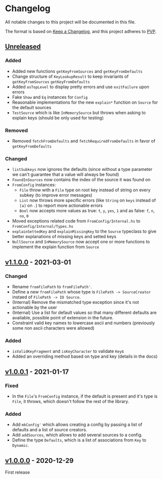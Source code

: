 # Changelog
All notable changes to this project will be documented in this file.

The format is based on [Keep a Changelog](https://keepachangelog.com/en/1.0.0/),
and this project adheres to [PVP](https://pvp.haskell.org/).

## [Unreleased]

### Added

* Added new functions `getKeyFromSources` and `getKeyFromDefaults`
* Change structure of `KeyLookupResult` to keep invariants of `getKeyFromSources` `getKeyFromDefaults`
* Added `asTopLevel` to display pretty errors and use `exitFailure` upon errors
* Fake `Show` and `Eq` instances for `Config`
* Reasonable implementations for the new `explain*` function on `Source` for the default sources
* `TestSource` which is like `InMemorySource` but throws when asking to explain keys (should be only
  used for testing)

### Removed

* Removed `fetchFromDefaults` and `fetchRequiredFromDefaults` in favor of `getKeyFromDefaults`

### Changed

* `listSubkeys` now ignores the defaults (since without a type parameter we can't guarantee that a value
    will always be found)
* `FoundInSources` now contains the index of the source it was found on
* `FromConfig` instances:
  - `File` throw with a `File` type on root key instead of string on every subkey (to improve error messages)
  - `List` now throws more specific errors (like `String` on `keys` instead of `[a]` on `.`) to
    report more actionable errors
  - `Bool` now accepts more values as true: `t`, `y`, `yes`, `1` and as false: `f`, `n`, `no`, `0`
* Moved exceptions related code from `FromConfig/Internal.hs` to `FromConfig/Internal/Types.hs`
* `explainSettedKey` and `explainMissingKey` to the `Source` typeclass to give better explanations
  of missing keys and setted keys
* `NullSource` and `InMemorySource` now accept one or more functions to implement the explain
  function from `Source`

## [v1.1.0.0] - 2021-03-01

### Changed

* Rename `fromFilePath` to `fromFilePath'`.
* Define a new `fromFilePath` whose type is `FilePath -> SourceCreator` instaed of `FilePath -> IO Source`.
* (Internal) Remove the mismatched type exception since it's not actionable by the user
* (Internal) Use a list for default values so that many different defaults are available,
  possible point of extension in the future.
* Constraint valid key names to lowercase ascii and numbers (previously some non ascii characters were allowed)

### Added

* `isValidKeyFragment` and `isKeyCharacter` to validate `Key`s
* Added an overriding method based on type and key (details in the docs)

## [v1.0.0.1] - 2021-01-17

### Fixed

* In the `File`'s `FromConfig` instance, if the default is present and it's type
is `File`, it throws, which doesn't follow the rest of the library.

### Added

* Add `mkConfig'` which allows creating a config by passing a list of defaults and
a list of source creators.
* Add `addSources`, which allows to add several sources to a config.
* Define the type `Defaults`, which is a list of associations from `Key` to
`Dynamic`.

## [v1.0.0.0] - 2020-12-29

First release

[Unreleased]: https://github.com/ludat/conferer/compare/conferer_v1.1.0.0...HEAD
[v1.1.0.0]: https://github.com/ludat/conferer/releases/tag/conferer_v1.0.0.1...conferer_v1.1.0.0
[v1.0.0.1]: https://github.com/ludat/conferer/releases/tag/conferer_v1.0.0.0...conferer_v1.0.0.1
[v1.0.0.0]: https://github.com/ludat/conferer/releases/tag/v0.0.0.0...conferer_v1.0.0.0
